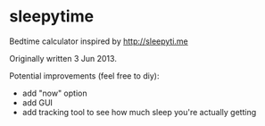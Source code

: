 # sleepytime
Bedtime calculator inspired by http://sleepyti.me

Originally written 3 Jun 2013. 

Potential improvements (feel free to diy): 
* add "now" option 
* add GUI
* add tracking tool to see how much sleep you're actually getting
